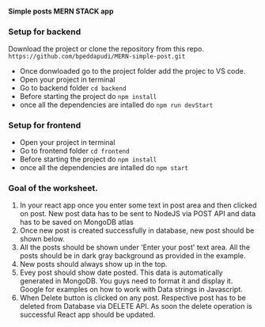 #### Simple posts MERN STACK app

### Setup for backend

Download the project or clone the repository from this repo.
`https://github.com/bpeddapudi/MERN-simple-post.git`

- Once donwloaded go to the project folder add the projec to VS code.
- Open your project in terminal
- Go to backend folder `cd backend`
- Before starting the project do `npm install`
- once all the dependencies are intalled do `npm run devStart`

### Setup for frontend

- Open your project in terminal
- Go to frontend folder `cd frontend`
- Before starting the project do `npm install`
- once all the dependencies are intalled do `npm start`

### Goal of the worksheet.

1. In your react app once you enter some text in post area and then clicked on post. New post data has to be sent to NodeJS via POST API and data has to be saved on MongoDB atlas
2. Once new post is created successfully in database, new post should be shown below.
3. All the posts should be shown under 'Enter your post' text area. All the posts should be in dark gray background as provided in the example.
4. New posts should always show up in the top.
5. Evey post should show date posted. This data is automatically generated in MongoDB. You guys need to format it and display it.
   Google for examples on how to work with Data strings in Javascript.
6. When Delete button is clicked on any post. Respective post has to be deleted from Database via DELETE API. As soon the delete operation is successful React app should be updated.
